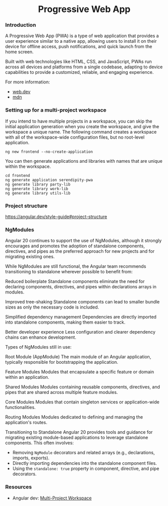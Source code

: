 <h1 align="center">Progressive Web App</h1>

### Introduction

A Progressive Web App (PWA) is a type of web application that provides a user experience similar to a native app, 
allowing users to install it on their device for offline access, push notifications, and quick launch from the 
home screen. 

Built with web technologies like HTML, CSS, and JavaScript, PWAs run across all devices and platforms from a single 
codebase, adapting to device capabilities to provide a customized, reliable, and engaging experience.

For more information:
- [web.dev](https://web.dev/explore/progressive-web-apps)
- [mdn](https://developer.mozilla.org/en-US/docs/Web/Progressive_web_apps)

### Setting up for a multi-project workspace

If you intend to have multiple projects in a workspace, you can skip the initial application generation when you create 
the workspace, and give the workspace a unique name. The following command creates a workspace with all of the 
workspace-wide configuration files, but no root-level application.

```
ng new frontend --no-create-application
```

You can then generate applications and libraries with names that are unique within the workspace.

```
cd frontend
ng generate application serendipity-pwa
ng generate library party-lib
ng generate library work-lib
ng generate library utils-lib
```







### Project structure

https://angular.dev/style-guide#project-structure




### NgModules

Angular 20 continues to support the use of NgModules, although it strongly encourages and promotes the adoption of 
standalone components, directives, and pipes as the preferred approach for new projects and for migrating existing ones.

While NgModules are still functional, the Angular team recommends transitioning to standalone wherever possible to benefit from:

Reduced boilerplate
Standalone components eliminate the need for declaring components, directives, and pipes within declarations arrays in modules.

Improved tree-shaking
Standalone components can lead to smaller bundle sizes as only the necessary code is included.

Simplified dependency management
Dependencies are directly imported into standalone components, making them easier to track.

Better developer experience
Less configuration and clearer dependency chains can enhance development.

Types of NgModules still in use:

Root Module (AppModule)
The main module of an Angular application, typically responsible for bootstrapping the application.

Feature Modules
Modules that encapsulate a specific feature or domain within an application.

Shared Modules
Modules containing reusable components, directives, and pipes that are shared across multiple feature modules.

Core Modules
Modules that contain singleton services or application-wide functionalities.

Routing Modules
Modules dedicated to defining and managing the application's routes.

Transitioning to Standalone
Angular 20 provides tools and guidance for migrating existing module-based applications to leverage standalone components. 
This often involves:
- Removing `NgModule` decorators and related arrays (e.g., declarations, imports, exports).
- Directly importing dependencies into the standalone component files.
- Using the `standalone: true` property in component, directive, and pipe decorators.

### Resources

* Angular dev: [Multi-Project Workspace](https://angular.dev/reference/configs/file-structure#multiple-projects)

